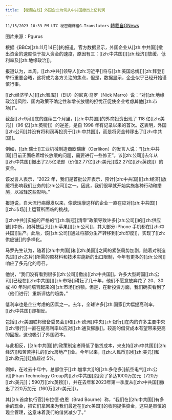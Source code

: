```yaml
---
title: 【秘翻在线】外国企业为何从中共国撤出上亿利润
---
```

`11/15/2023 10:33 PM UTC 秘密翻譯組G-Translators` [轉載自GNews](https://gnews.org/articles/1981072)

图片来源：Pgurus

根据《BBC》[[zh:11月14日]]的报道，官方数据显示，外国企业从[[zh:中共国]]撤出资金的速度快于投入资金的速度，原因有三：[[zh:中共国]][[zh:经济]]放缓、低利率及[[zh:地缘政治]]。

报道认为，本周，[[zh:中共]]领导人[[zh:习近平]]将与[[zh:美国总统]][[zh:拜登]]举行重要会晤，这将成为各方关注的焦点，但是，数据显示，企业似乎已经开始谨慎行事。

[[zh:经济学人]][[zh:智库]]（EIU）的尼克·马罗（Nick Marro）说：“对[[zh:地缘政治]]风险、国内政策不确定性和增长放缓的担忧正促使企业考虑其他[[zh:市场]]”。

截至[[zh:9月]]底的连续三个月里，[[zh:中共国]]的外商投资出现了 118 亿[[zh:美元]]（96 亿[[zh:英镑]]）的逆差，是自 1998 年有记录以来的首次。这表明，外国[[zh:公司]]并没有将利润再投资于[[zh:中共国]]，而是将资金转移出了[[zh:中共国]]。

例如，[[zh:瑞士]]工业机械制造商欧瑞康（Oerlikon）的发言人说：“[[zh:中共国]]目前正面临着增长放缓的问题，需要进行一些修正”。该[[zh:公司]]去年从[[zh:中共国]]撤出了2.5亿法郎（价值2.77亿[[zh:美元]]或2.27亿[[zh:英镑]]）的资金。

该发言人表示，“2022 年，我们是首批公开表示，预计[[zh:中共国]][[zh:经济]]放缓将影响我们业务的[[zh:公司]]之一。因此，我们很早就开始实施各种行动和措施，以减轻这些影响。”

报道说，自大流行病爆发以来，像欧瑞康这样的企业一直在应对[[zh:中共国]][[zh:市场]]上运营所面临的挑战。

[[zh:中共]]实施的严格的“[[zh:新冠]]清零”政策导致许多[[zh:公司]]的[[zh:供应链]]中断，如科技巨头[[zh:苹果]][[zh:公司]]，其大部分 iPhone 手机都在[[zh:中共国]]生产。此后，该[[zh:公司]]通过将部分生产转移到[[zh:印度]]，实现了[[zh:供应链]]的多样化。

马罗先生认为，随着[[zh:中共国]]和[[zh:美国]]之间的紧张局势加剧，随着对制造先进[[zh:芯片]]所需的原材料和技术实施新的出口限制，今年有更多的[[zh:公司]]响应了多元化的号召。

他说，“我们没有看到很多[[zh:公司]]撤出[[zh:中共国]]。许多大型跨国[[zh:公司]]已经在[[zh:中共国]][[zh:市场]]耕耘了几十年，他们不愿意放弃花了 20、30 或 40 年时间培育起来的[[zh:市场]]份额。但是，在新投资方面，我们确实看到了（他们进行）重新评估的趋势。”

低利率也是企业考虑的因素之一。去年，全球许多[[zh:国家]]大幅提高利率，[[zh:中共国]]却相反。

包括[[zh:美国联邦储备委员会]]和[[zh:欧洲]]中央[[zh:银行]]在内的许多主要中央[[zh:银行]]一直在提高利率以应对[[zh:通货膨胀]]。较高的借贷成本有望带来更高的回报，这也吸引了外国资本。

与此相反，[[zh:中共国]]的政策制定者降低了借贷成本，来支持[[zh:中共国]][[zh:经济]]和苦苦挣扎的[[zh:房地产]]业。今年以来，[[zh:人民币]]对[[zh:美元]]和[[zh:欧元]]贬值超过 5%。

例如，在过去十年中，总部位于[[zh:加拿大]]的[[zh:多伦多]]航空电气[[zh:公司]]Firan Technology Group向[[zh:中共国]]投资了多达1000万加元（720万[[zh:美元]]；590万[[zh:英镑]]），并在去年和2023年第一季度从[[zh:中共国]]撤出了220万加元（160万[[zh:美元]]）。

其[[zh:首席执行官]]布拉德·伯恩（Brad Bourne）称，“我们在[[zh:中共国]]有多余的现金，把它们拿回来为我们最近在[[zh:美国]]的收购提供资金，这只是审慎的现金管理，这意味着我们的借贷减少了。”

